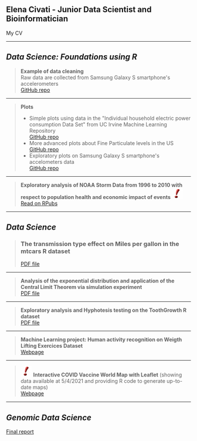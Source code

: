 ## Elena Civati - Junior Data Scientist and Bioinformatician
My CV


***
## *Data Science: Foundations using R*


> **Example of data cleaning**   
> Raw data are collected from Samsung Galaxy S smartphone's accelerometers   
> <a href="https://github.com/Elenena/GettingandCleaningDataCourseProject" target="_blank">GitHub repo</a>

---

> **Plots**
> -   Simple plots using data in the "Individual household electric power consumption Data Set" from UC Irvine Machine Learning Repository   
> <a href="https://github.com/Elenena/ExData_Plotting1" target="_blank">GitHub repo</a>   
> -   More advanced plots about Fine Particulate levels in the US   
> <a href="https://github.com/Elenena/AnalysisPM2.5US_pollution_data" target="_blank">GitHub repo</a>
> -   Exploratory plots on Samsung Galaxy S smartphone's accelometers data   
> <a href="https://github.com/Elenena/RepData_PeerAssessment1/tree/master/PA1_template_files/figure-html">GitHub repo</a>     

---

> **Exploratory analysis of NOAA Storm Data from 1996 to 2010 with respect to population health and economic impact of events** <img src="punto-esclamativo-219x300.jpg" alt="amazing" style="height: 30px; width:30px;"/>
> <a href="https://rpubs.com/Elenena/ReproducibleReaserchProj">Read on RPubs</a>   
***

## *Data Science*
> ### The transmission type effect on Miles per gallon in the mtcars R dataset   
> [PDF file](MPG_vs_Transmission.pdf)   

---

> **Analysis of the exponential distribution and application of the Central Limit Theorem via simulation experiment**   
> [PDF file](Simulation_exercise.pdf)   

---

> **Exploratory analysis and Hyphotesis testing on the ToothGrowth R dataset**   
> [PDF file](ToothGrowth.pdf)   

---

> **Machine Learning project: Human activity recognition on Weigth Lifting Exercices Dataset**   
> <a href="https://elenena.github.io/PracticalMachineLearningProject_WLEdataset/">Webpage</a>   

---

> <img src="punto-esclamativo-219x300.jpg" alt="amazing" style="height: 30px; width:30px;"/> **Interactive COVID Vaccine World Map with Leaflet** (showing data available at 5/4/2021 and providing R code to generate up-to-date maps)   
> <a href="https://elenena.github.io/COVIDmap/covidmap.html">Webpage</a>


***
## *Genomic Data Science*
[Final report](Final_report.pdf)
